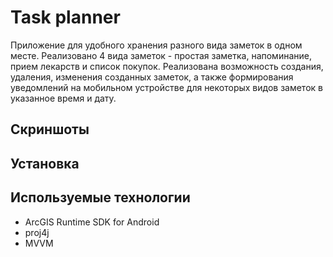 # Task planner
Приложение для удобного хранения разного вида заметок в одном месте. Реализовано 4 вида заметок - простая заметка, напоминание, прием лекарств и список покупок. 
Реализована возможность создания, удаления, изменения созданных заметок, а также формирования уведомлений на мобильном устройстве для некоторых видов заметок в указанное время и дату. 

## Скриншоты 


## Установка

## Используемые технологии
+ ArcGIS Runtime SDK for Android 
+ proj4j
+ MVVM

